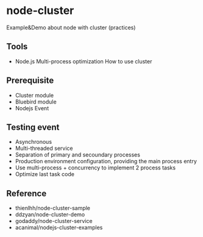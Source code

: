 # node-cluster
Example&amp;Demo about node with cluster (practices)

## Tools
- Node.js 
  Multi-process optimization
  How to use cluster

## Prerequisite
- Cluster module
- Bluebird module
- Nodejs Event

## Testing event
- Asynchronous
- Multi-threaded service
- Separation of primary and secoundary processes
- Production environment configuration, providing the main process entry
- Use multi-process + concurrency to implement 2 process tasks
- Optimize last task code

## Reference
- thienlhh/node-cluster-sample
- ddzyan/node-cluster-demo
- godaddy/node-cluster-service
- acanimal/nodejs-cluster-examples